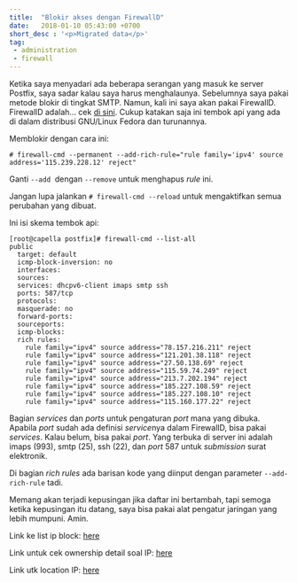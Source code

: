 ```yaml
---
title:  "Blokir akses dengan FirewallD"
date:   2018-01-10 05:43:00 +0700
short_desc : '<p>Migrated data</p>'
tag:
 - administration
 - firewall
---
```


Ketika saya menyadari ada beberapa serangan yang masuk ke server Postfix, saya sadar kalau saya harus menghalaunya. Sebelumnya saya pakai metode blokir di tingkat SMTP. Namun, kali ini saya akan pakai FirewallD. FirewallD adalah... cek <a href="http://www.firewalld.org/" target="_blank">di sini</a>. Cukup katakan saja ini tembok api yang ada di dalam distribusi GNU/Linux Fedora dan turunannya.

Memblokir dengan cara ini:
```
# firewall-cmd --permanent --add-rich-rule="rule family='ipv4' source address='115.239.228.12' reject"
```
Ganti `--add`  dengan `--remove` untuk menghapus *rule* ini.

Jangan lupa jalankan `# firewall-cmd --reload` untuk mengaktifkan semua perubahan yang dibuat.

Ini isi skema tembok api:
```
[root@capella postfix]# firewall-cmd --list-all
public
  target: default
  icmp-block-inversion: no
  interfaces: 
  sources: 
  services: dhcpv6-client imaps smtp ssh
  ports: 587/tcp
  protocols: 
  masquerade: no
  forward-ports: 
  sourceports: 
  icmp-blocks: 
  rich rules: 
	rule family="ipv4" source address="78.157.216.211" reject
	rule family="ipv4" source address="121.201.38.118" reject
	rule family="ipv4" source address="27.50.138.69" reject
	rule family="ipv4" source address="115.59.74.249" reject
	rule family="ipv4" source address="213.7.202.194" reject
	rule family="ipv4" source address="185.227.108.59" reject
	rule family="ipv4" source address="185.227.108.10" reject
	rule family="ipv4" source address="115.160.177.22" reject
```
Bagian *services* dan *ports* untuk pengaturan *port* mana yang dibuka. Apabila *port* sudah ada definisi *service*nya dalam FirewallD, bisa pakai *services*. Kalau belum, bisa pakai *port*. Yang terbuka di server ini adalah imaps (993), smtp (25), ssh (22), dan *port* 587 untuk *submission* surat elektronik.

Di bagian *rich rules* ada barisan kode yang diinput dengan parameter `--add-rich-rule` tadi.

Memang akan terjadi kepusingan jika daftar ini bertambah, tapi semoga ketika kepusingan itu datang, saya bisa pakai alat pengatur jaringan yang lebih mumpuni. Amin.

Link ke list ip block: [here](http://ipdeny.com/ipblocks/)

Link untuk cek ownership detail soal IP: [here](https://mxtoolbox.com/SuperTool.aspx?action=arin%3a115.48.0.0%2f12&run=toolpage#)

Link utk location IP: [here](https://www.iplocation.net/)